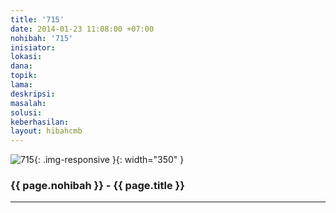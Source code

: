 ```yaml
---
title: '715'
date: 2014-01-23 11:08:00 +07:00
nohibah: '715'
inisiator: 
lokasi: 
dana: 
topik: 
lama: 
deskripsi: 
masalah: 
solusi: 
keberhasilan: 
layout: hibahcmb
---
```


![715](/static/img/hibahcmb/715.png){: .img-responsive }{: width="350" }

### {{ page.nohibah }} - {{ page.title }}

---
